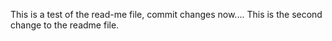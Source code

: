 This is a test of the read-me file, commit changes now....
This is the second change to the readme file.
